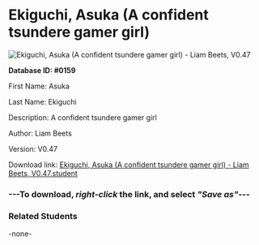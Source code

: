 # Ekiguchi, Asuka (A confident tsundere gamer girl)

<img src="Files/Ekiguchi, Asuka (A confident tsundere gamer girl).png" title="Ekiguchi, Asuka (A confident tsundere gamer girl) - Liam Beets, V0.47">

**Database ID: #0159**

First Name: Asuka

Last Name: Ekiguchi

Description: A confident tsundere gamer girl

Author: Liam Beets

Version: V0.47

Download link: <a href="https://raw.githubusercontent.com/Arbiter1223/Daigaku-Gurashi-Custom-Students/master/Files/Student Files/Ekiguchi%2C%20Asuka%20(A%20confident%20tsundere%20gamer%20girl)%20-%20Liam%20Beets%2C%20V0.47.student">Ekiguchi, Asuka (A confident tsundere gamer girl) - Liam Beets, V0.47.student</a>

### ---**To download, _right-click_ the link, and select _"Save as"_**---

### Related Students

-none-
